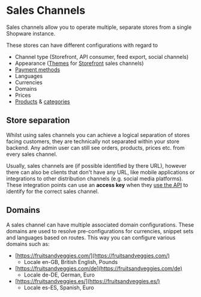 # Sales Channels

Sales channels allow you to operate multiple, separate stores from a single Shopware instance.

These stores can have different configurations with regard to

* Channel type \(Storefront, API consumer, feed export, social channels\)
* Appearance \([Themes](sales-channels) for [Storefront](../../../guides/plugins/plugins/storefront/) sales channels\)
* [Payment methods](https://github.com/shopware/docs/tree/398d77d6998dd9966386fd6f38cb4f636f7d8237/concepts/commerce/checkout-concept/payments.md)
* Languages
* Currencies
* Domains
* Prices
* [Products](products) & [categories](categories)

## Store separation

Whilst using sales channels you can achieve a logical separation of stores facing customers, they are technically not separated within your store backend. Any admin user can still see orders, products, prices etc. from every sales channel.

Usually, sales channels are \(if possible identified by there URL\), however there can also be clients that don't have any URL, like mobile applications or integrations to other distribution channels \(e.g. social media platforms\). These integration points can use an **access key** when they [use the API](../../../guides/integrations-api/store-api-guide/#authentication-and-setup) to identify for the correct sales channel.

## Domains

A sales channel can have multiple associated domain configurations. These domains are used to resolve pre-configurations for currencies, snippet sets and languages based on routes. This way you can configure various domains such as:

* [https://fruitsandveggies.com/](https://fruitsandveggies.com/)
  * Locale en-GB, British English, Pounds
* [https://fruitsandveggies.com/de](https://fruitsandveggies.com/de)
  * Locale de-DE, German, Euro
* [https://fruitsandveggies.es/](https://fruitsandveggies.es/)
  * Locale es-ES, Spanish, Euro
